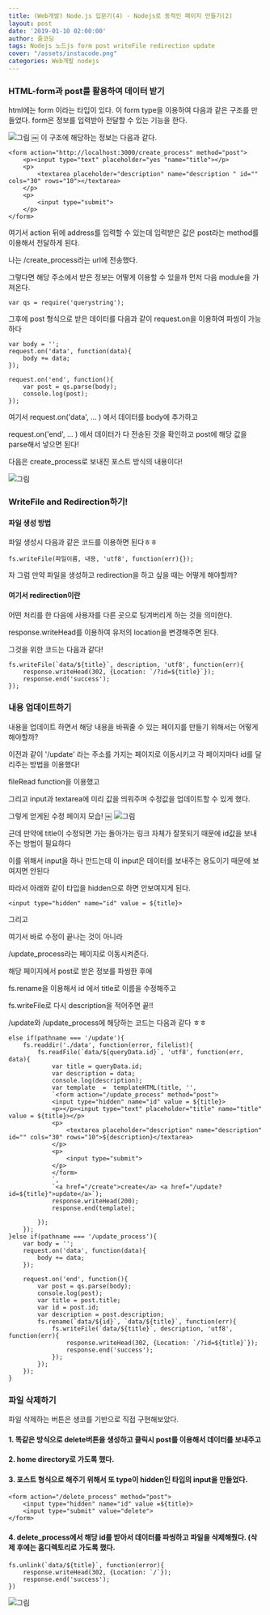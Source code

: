 ```yaml
---
title: (Web개발) Node.js 입문기(4) - Nodejs로 동적인 페이지 만들기(2)
layout: post
date: '2019-01-10 02:00:00'
author: 줌코딩
tags: Nodejs 노드js form post writeFile redirection update
cover: "/assets/instacode.png"
categories: Web개발 nodejs
---
```


### HTML-form과 post를 활용하여 데이터 받기

html에는 form 이라는 타입이 있다.
이 form type을 이용하여 다음과 같은 구조를 만들었다.
form은 정보를 입력받아 전달할 수 있는 기능을 한다.

![그림](https://raw.githubusercontent.com/zoomKoding/zoomKoding.github.io/master/assets/_posts/Node-introduction-5.png)
￼
이 구조에 해당하는 정보는 다음과 같다.

    <form action="http://localhost:3000/create_process" method="post">
        <p><input type="text" placeholder="yes "name="title"></p>
        <p>
            <textarea placeholder="description" name="description " id="" cols="30" rows="10"></textarea>
        </p>
        <p>
            <input type="submit">
        </p>
    </form>


여기서 action 뒤에 address를 입력할 수 있는데 입력받은 값은 post라는 method를 이용해서 전달하게 된다.

나는 /create_process라는 url에 전송했다.

그렇다면 해당 주소에서 받은 정보는 어떻게 이용할 수 있을까
먼저 다음 module을 가져온다.

    var qs = require('querystring');

그후에 post 형식으로 받은 데이터를 다음과 같이 request.on을 이용하여 파씽이 가능하다

    var body = '';
    request.on('data', function(data){
        body += data;
    });
    
    request.on('end', function(){
        var post = qs.parse(body);
        console.log(post);
    });

여기서 request.on('data', ... ) 에서 데이터를 body에 추가하고 

request.on('end', ... ) 에서 데이터가 다 전송된 것을 확인하고 post에 해당 값을 parse해서 넣으면 된다!

다음은 create_process로 보내진 포스트 방식의 내용이다!

![그림](https://raw.githubusercontent.com/zoomKoding/zoomKoding.github.io/master/assets/_posts/Node-introduction-6.png)


### WriteFile and Redirection하기!

#### 파일 생성 방법

파일 생성시 다음과 같은 코드를 이용하면 된다ㅎㅎ
    
    fs.writeFile(파일이름, 내용, 'utf8', function(err){});

자 그럼 만약 파일을 생성하고 redirection을 하고 싶을 때는 어떻게 해야할까?

#### 여기서 redirection이란

어떤 처리를 한 다음에 사용자를 다른 곳으로 팅겨버리게 하는 것을 의미한다.

response.writeHead를 이용하여 유저의 location을 변경해주면 된다.

그것을 위한 코드는 다음과 같다!

    fs.writeFile(`data/${title}`, description, 'utf8', function(err){
        response.writeHead(302, {Location: `/?id=${title}`});
        response.end('success');
    });

### 내용 업데이트하기

내용을 업데이트 하면서 해당 내용을 바꿔줄 수 있는 페이지를 만들기 위해서는 어떻게 해야할까?

이전과 같이 '/update' 라는 주소를 가지는 페이지로 이동시키고 각 페이지마다 id를 달리주는 방법을 이용했다!

fileRead function을 이용했고

그리고 input과 textarea에 미리 값을 띄워주며 수정값을 업데이트할 수 있게 했다.

그렇게 얻게된 수정 페이지 모습!
￼
![그림](https://raw.githubusercontent.com/zoomKoding/zoomKoding.github.io/master/assets/_posts/Node-introduction-7.png)

근데 만약에 title이 수정되면 가는 돌아가는 링크 자체가 잘못되기 때문에 id값을 보내주는 방법이 필요하다

이를 위해서 input을 하나 만드는데 이 input은 데이터를 보내주는 용도이기 때문에 보여지면 안된다

따라서  아래와 같이 타입을 hidden으로 하면 안보여지게 된다.

    <input type="hidden" name="id" value = ${title}>

그리고

여기서 바로 수정이 끝나는 것이 아니라

/update_process라는 페이지로 이동시켜준다.

해당 페이지에서 post로 받은 정보를 파씽한 후에

fs.rename을 이용해서 id 에서 title로 이름을 수정해주고

fs.writeFile로 다시 description을 적어주면 끝!!


/update와 /update_process에 해당하는 코드는 다음과 같다 ㅎㅎ

    else if(pathname === '/update'){
        fs.readdir('./data', function(error, filelist){
            fs.readFile(`data/${queryData.id}`, 'utf8', function(err, data){
                var title = queryData.id;
                var description = data;
                console.log(description);
                var template  =  templateHTML(title, '', 
                `<form action="/update_process" method="post">
                <input type="hidden" name="id" value = ${title}>
                <p></p><input type="text" placeholder="title" name="title" value = ${title}></p>
                <p>
                    <textarea placeholder="description" name="description" id="" cols="30" rows="10">${description}</textarea>
                </p>
                <p>
                    <input type="submit">
                </p>
                </form>
                `, 
                `<a href="/create">create</a> <a href="/update?id=${title}">update</a>`);
                response.writeHead(200);
                response.end(template);

            }); 
        });
    }else if(pathname === '/update_process'){
        var body = '';
        request.on('data', function(data){
            body += data;
        });

        request.on('end', function(){
            var post = qs.parse(body);
            console.log(post);
            var title = post.title;
            var id = post.id;
            var description = post.description;
            fs.rename(`data/${id}`, `data/${title}`, function(err){
                fs.writeFile(`data/${title}`, description, 'utf8', function(err){
                    response.writeHead(302, {Location: `/?id=${title}`});
                    response.end('success');
                });
            });
        });
    }


### 파일 삭제하기

파일 삭제하는 버튼은 생코를 기반으로 직접 구현해보았다.

#### 1. 똑같은 방식으로 delete버튼을  생성하고 클릭시 post를 이용해서 데이터를 보내주고 


#### 2. home directory로 가도록 했다. 


#### 3. 포스트 형식으로 해주기 위해서 또 type이 hidden인 타입의 input을 만들었다.

    <form action="/delete_process" method="post">
        <input type="hidden" name="id" value =${title}>
        <input type="submit" value="delete">
    </form>


#### 4. delete_process에서 해당 id를 받아서 데이터를 파씽하고 파일을 삭제해줬다. (삭제 후에는 홈디렉토리로 가도록 했다.
    fs.unlink(`data/${title}`, function(error){
        response.writeHead(302, {Location: `/`});
        response.end('success');
    })
    
![그림](https://raw.githubusercontent.com/zoomKoding/zoomKoding.github.io/master/assets/_posts/Node-introduction-8.png)



